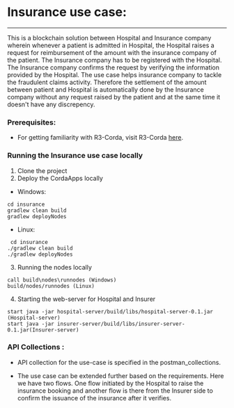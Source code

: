 # Insurance use case:
--------------
This is a blockchain solution between Hospital and Insurance company wherein whenever a patient is admitted in Hospital, the Hospital raises a request for reimbursement of the amount with the insurance company of the patient. The Insurance company has to be registered with the Hospital. The Insurance company confirms the request by verifying the information provided by the Hospital. The use case helps insurance company to tackle the fraudulent claims activity. Therefore the settlement of the amount between patient and Hospital is automatically done by the Insurance company without any request raised by the patient and at the same time it doesn't have any discrepency.

### Prerequisites:
* For getting familiarity with R3-Corda, visit R3-Corda [here](https://docs.corda.net/).
### Running the Insurance use case locally

1. Clone the project
2. Deploy the CordaApps locally
  * Windows:
```
cd insurance
gradlew clean build
gradlew deployNodes
```
 * Linux:
```
 cd insurance
./gradlew clean build
./gradlew deployNodes
```
3. Running the nodes locally
```
call build\nodes\runnodes (Windows)
build/nodes/runnodes (Linux)
```
4. Starting the web-server for Hospital and Insurer
```
start java -jar hospital-server/build/libs/hospital-server-0.1.jar (Hospital-server)
start java -jar insurer-server/build/libs/insurer-server-0.1.jar(Insurer-server)
```
### API Collections :

* API collection for the use-case is specified in the postman_collections.

* The use case can be extended further based on the requirements. Here we have two flows. One flow initiated by the Hospital to raise the insurance booking and another flow is there from the Insurer side to confirm the issuance of the insurance after it verifies.

